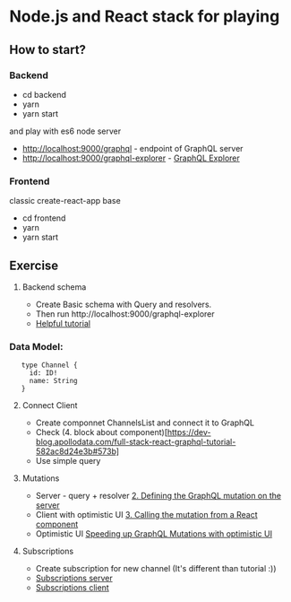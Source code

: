 # Node.js and React stack for playing


## How to start?

### Backend
* cd backend
* yarn
* yarn start

and play with es6 node server

* [http://localhost:9000/graphql](http://localhost:9000/graphql) - endpoint of GraphQL server
* [http://localhost:9000/graphql-explorer](http://localhost:9000/graphql-explorer) - [GraphQL Explorer](https://github.com/graphql/graphiql)

### Frontend
classic create-react-app base

* cd frontend
* yarn
* yarn start

## Exercise

1. Backend schema

    * Create Basic schema with Query and resolvers.
    * Then run http://localhost:9000/graphql-explorer
    * [Helpful tutorial](https://dev-blog.apollodata.com/react-graphql-tutorial-part-2-server-99d0528c7928)


 ### Data Model:

 ```
    type Channel {
      id: ID!
      name: String
    }
 ```

2. Connect Client
    * Create componnet ChannelsList and connect it to GraphQL
    * Check (4. block about component)[https://dev-blog.apollodata.com/full-stack-react-graphql-tutorial-582ac8d24e3b#573b]
    * Use simple query

3. Mutations
    * Server - query + resolver [2. Defining the GraphQL mutation on the server](https://dev-blog.apollodata.com/react-graphql-tutorial-mutations-764d7ec23c15#f370)
    * Client with optimistic UI [3. Calling the mutation from a React component](https://dev-blog.apollodata.com/react-graphql-tutorial-mutations-764d7ec23c15#5f5e)
    * Optimistic UI [Speeding up GraphQL Mutations with optimistic UI](https://dev-blog.apollodata.com/tutorial-graphql-mutations-optimistic-ui-and-store-updates-f7b6b66bf0e2)

4. Subscriptions
    * Create subscription for new channel (It's different than tutorial :))
    * [Subscriptions server](https://dev-blog.apollodata.com/tutorial-graphql-subscriptions-server-side-e51c32dc2951)
    * [Subscriptions client](https://dev-blog.apollodata.com/tutorial-graphql-subscriptions-client-side-40e185e4be76)
